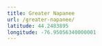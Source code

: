 ```yaml
---
title: Greater Napanee
url: /greater-napanee/
latitude: 44.2483895
longitude: -76.95056340000001
---
```

